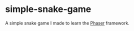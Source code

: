 # simple-snake-game

A simple snake game I made to learn the [Phaser](http://phaser.io/) framework.
